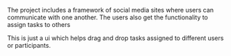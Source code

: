 The project includes a framework of social media sites where users can communicate with one another. The users also get the functionality to assign tasks to others

This is just a ui which helps drag and drop tasks assigned to different users or participants.
